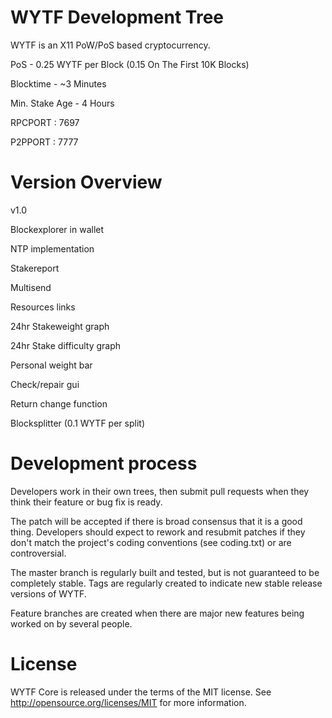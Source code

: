WYTF Development Tree
===========================
WYTF is an X11 PoW/PoS based cryptocurrency.


PoS - 0.25 WYTF per Block (0.15 On The First 10K Blocks)

Blocktime - ~3 Minutes

Min. Stake Age - 4 Hours

RPCPORT : 7697

P2PPORT : 7777




Version Overview
===========================

v1.0


Blockexplorer in wallet

NTP implementation

Stakereport

Multisend

Resources links

24hr Stakeweight graph

24hr Stake difficulty graph

Personal weight bar

Check/repair gui

Return change function

Blocksplitter (0.1 WYTF per split)




Development process
===========================

Developers work in their own trees, then submit pull requests when
they think their feature or bug fix is ready.

The patch will be accepted if there is broad consensus that it is a
good thing.  Developers should expect to rework and resubmit patches
if they don't match the project's coding conventions (see coding.txt)
or are controversial.

The master branch is regularly built and tested, but is not guaranteed
to be completely stable. Tags are regularly created to indicate new
stable release versions of WYTF.

Feature branches are created when there are major new features being
worked on by several people.


License
===========================
WYTF Core is released under the terms of the MIT license. See http://opensource.org/licenses/MIT for more information.

